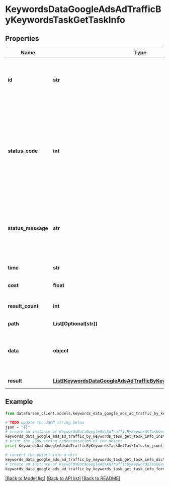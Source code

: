 # KeywordsDataGoogleAdsAdTrafficByKeywordsTaskGetTaskInfo


## Properties

Name | Type | Description | Notes
------------ | ------------- | ------------- | -------------
**id** | **str** | task identifier unique task identifier in our system in the UUID format | [optional] 
**status_code** | **int** | status code of the task generated by DataForSEO, can be within the following range: 10000-60000 you can find the full list of the response codes here | [optional] 
**status_message** | **str** | informational message of the task you can find the full list of general informational messages here | [optional] 
**time** | **str** | execution time, seconds | [optional] 
**cost** | **float** | total tasks cost, USD | [optional] 
**result_count** | **int** | number of elements in the result array | [optional] 
**path** | **List[Optional[str]]** | URL path | [optional] 
**data** | **object** | contains the same parameters that you specified in the POST request | [optional] 
**result** | [**List[KeywordsDataGoogleAdsAdTrafficByKeywordsTaskGetResultInfo]**](KeywordsDataGoogleAdsAdTrafficByKeywordsTaskGetResultInfo.md) | array of results | [optional] 

## Example

```python
from dataforseo_client.models.keywords_data_google_ads_ad_traffic_by_keywords_task_get_task_info import KeywordsDataGoogleAdsAdTrafficByKeywordsTaskGetTaskInfo

# TODO update the JSON string below
json = "{}"
# create an instance of KeywordsDataGoogleAdsAdTrafficByKeywordsTaskGetTaskInfo from a JSON string
keywords_data_google_ads_ad_traffic_by_keywords_task_get_task_info_instance = KeywordsDataGoogleAdsAdTrafficByKeywordsTaskGetTaskInfo.from_json(json)
# print the JSON string representation of the object
print KeywordsDataGoogleAdsAdTrafficByKeywordsTaskGetTaskInfo.to_json()

# convert the object into a dict
keywords_data_google_ads_ad_traffic_by_keywords_task_get_task_info_dict = keywords_data_google_ads_ad_traffic_by_keywords_task_get_task_info_instance.to_dict()
# create an instance of KeywordsDataGoogleAdsAdTrafficByKeywordsTaskGetTaskInfo from a dict
keywords_data_google_ads_ad_traffic_by_keywords_task_get_task_info_form_dict = keywords_data_google_ads_ad_traffic_by_keywords_task_get_task_info.from_dict(keywords_data_google_ads_ad_traffic_by_keywords_task_get_task_info_dict)
```
[[Back to Model list]](../README.md#documentation-for-models) [[Back to API list]](../README.md#documentation-for-api-endpoints) [[Back to README]](../README.md)


